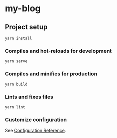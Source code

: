 # my-blog

## Project setup
```
yarn install
```

### Compiles and hot-reloads for development
```
yarn serve
```

### Compiles and minifies for production
```  
yarn build
```

### Lints and fixes files
```
yarn lint
```

### Customize configuration
See [Configuration Reference](https://cli.vuejs.org/config/).
